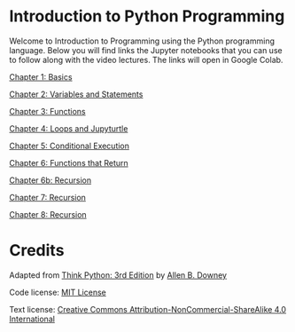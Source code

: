 # Introduction to Python Programming

Welcome to Introduction to Programming using the Python programming language. Below you will find links the Jupyter notebooks that you can use to follow along with the video lectures. The links will open in Google Colab.

[Chapter 1: Basics](https://colab.research.google.com/github/pforkner/Intro_to_Programming/blob/main/chap01.ipynb)

[Chapter 2: Variables and Statements](https://colab.research.google.com/github/pforkner/Intro_to_Programming/blob/main/chap02.ipynb)

[Chapter 3: Functions](https://colab.research.google.com/github/pforkner/Intro_to_Programming/blob/main/chap03.ipynb)

[Chapter 4: Loops and Jupyturtle](https://colab.research.google.com/github/pforkner/Intro_to_Programming/blob/main/chap04.ipynb)

[Chapter 5: Conditional Execution](https://colab.research.google.com/github/pforkner/Intro_to_Programming/blob/main/chap05.ipynb)

[Chapter 6: Functions that Return](https://colab.research.google.com/github/pforkner/Intro_to_Programming/blob/main/chap06.ipynb)

[Chapter 6b: Recursion](https://colab.research.google.com/github/pforkner/Intro_to_Programming/blob/main/chap06b.ipynb)

[Chapter 7: Recursion](https://colab.research.google.com/github/pforkner/Intro_to_Programming/blob/main/chap07.ipynb)

[Chapter 8: Recursion](https://colab.research.google.com/github/pforkner/Intro_to_Programming/blob/main/chap08.ipynb)

# Credits

Adapted from [Think Python: 3rd Edition](https://allendowney.github.io/ThinkPython/index.html) by [Allen B. Downey](https://allendowney.com)

Code license: [MIT License](https://mit-license.org/)

Text license: [Creative Commons Attribution-NonCommercial-ShareAlike 4.0 International](https://creativecommons.org/licenses/by-nc-sa/4.0/)
